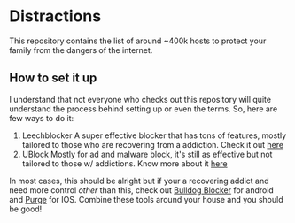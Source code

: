 # Distractions
This repository contains the list of around ~400k hosts to protect your family from the dangers of the internet.

## How to set it up
I understand that not everyone who checks out this repository will quite understand the process behind setting up or even the terms. So, here are few ways to do it:

1. Leechblocker
   A super effective blocker that has tons of features, mostly tailored to those who are recovering from a addiction. Check it out [here](https://www.proginosko.com/leechblock/)
2. UBlock
   Mostly for ad and malware block, it's still as effective but not tailored to those w/ addictions. Know more about it [here](https://ublockorigin.com/)

In most cases, this should be alright but if your a recovering addict and need more control *other* than this, check out [Bulldog Blocker](https://www.bulldog-blocker.com/) for android and [Purge](https://apps.apple.com/us/app/purge-porn-blocker-safe-dns/id303399377) for IOS. Combine these tools around your house and you should be good!
